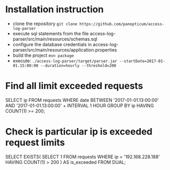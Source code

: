 # Installation instruction

* clone the repository `git clone https://github.com/panopticum/access-log-parser`
* execute sql statements from the file access-log-parser/src/main/resources/schemas.sql
* configure the database credentials in access-log-parser/src/main/resources/application.properties
* build the project `mvn package`
* execute: `./access-log-parser/target/parser.jar --startDate=2017-01-01.15:00:00 --duration=hourly --threshold=200`

# Find all limit exceeded requests
SELECT ip
FROM requests
WHERE date BETWEEN '2017-01-01.13:00:00' AND '2017-01-01.13:00:00' + INTERVAL 1 HOUR
GROUP BY ip
HAVING COUNT(1) >= 200;

# Check is particular ip is exceeded request limits
SELECT EXISTS(
  SELECT 1
  FROM requests
  WHERE ip = '192.168.228.188'
  HAVING COUNT(1) > 200
) AS is_exceeded
FROM DUAL;